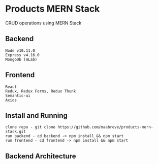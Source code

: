 # Products MERN Stack
CRUD operations using MERN Stack

## Backend
    Node v10.11.0
    Express v4.16.0
    MongoDb (mLab)

## Frontend
    React
    Redux, Redux Forms, Redux Thunk
    Semantic-ui
    Axios 

## Install and Running
    clone repo - git clone https://github.com/maabreve/products-mern-stack.git
    run backend - cd backend -> npm install && npm start
    run frontend - cd frontend -> npm install && npm start 

## Backend Architecture

